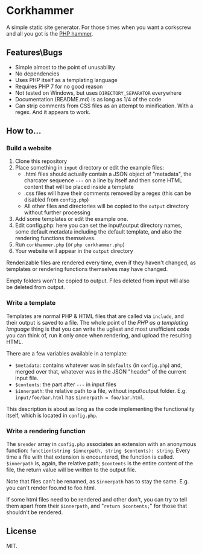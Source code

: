 # Corkhammer
A simple static site generator. For those times when you want a corkscrew
and all you got is the [PHP hammer](https://www.flickr.com/photos/raindrift/7095238893/).

## Features\Bugs
- Simple almost to the point of unusability
- No dependencies
- Uses PHP itself as a templating language
- Requires PHP 7 for no good reason
- Not tested on Windows, but uses `DIRECTORY_SEPARATOR` everywhere
- Documentation (README.md) is as long as 1/4 of the code
- Can strip comments from CSS files as an attempt to minification. With a regex. And it appears to work.

## How to...

### Build a website
1. Clone this repository
2. Place something in `input` directory or edit the example files: 
    * .html files should actually contain a JSON object of
    "metadata", the charcater sequence `---` on a line by itself and
    then some HTML content that will be placed inside a template
    * .css files will have their comments removed by a regex (this can be
    disabled from `config.php`)
    * All other files and directories will be copied to the `output`
    directory without further processing
3. Add some templates or edit the example one.
4. Edit config.php: here you can set the input\output directory names, some default
metadata including the default template, and also the rendering functions themselves.
5. Run `corkhammer.php` (or `php corkhammer.php`)
6. Your website will appear in the `output` directory

Renderizable files are rendered every time, even if they haven't changed, as
templates or rendering functions themselves may have changed.

Empty folders won't be copied to output. Files deleted from input will
also be deleted from output.

### Write a template
Templates are normal PHP & HTML files that are called via `include`, and their
output is saved to a file. The whole point of the *PHP as a templating language*
thing is that you can write the ugliest and most unefficient code you can think
of, run it only once when rendering, and upload the resulting HTML.

There are a few variables available in a template:
* `$metadata`: contains whatever was in `$defaults` (in `config.php`) and, merged
over that, whatever was in the JSON "header" of the current input file.
* `$contents`: the part after `---` in input files
* `$innerpath`: the relative path to a file, without input\output folder.
E.g. `input/foo/bar.html` has `$innerpath = foo/bar.html`.

This description is about as long as the code implementing the functionality
itself, which is located in `config.php`.

### Write a rendering function
The `$render` array in `config.php` associates an extension with an
anonymous function: `function(string $innerpath, string $contents): string`.
Every time a file with that extension is encountered, the function is called.  
`$innerpath` is, again, the relative path; `$contents` is the entire
content of the file, the return value will be written to the output file.

Note that files can't be renamed, as `$innerpath` has to stay the same.
E.g. you can't render foo.md to foo.html.

If some html files need to be rendered and other don't, you can try to tell
them apart from their `$innerpath`, and "`return $contents;`" for those that
shouldn't be rendered.

## License
MIT.